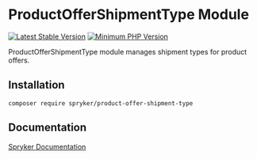 # ProductOfferShipmentType Module
[![Latest Stable Version](https://poser.pugx.org/spryker/product-offer-shipment-type/v/stable.svg)](https://packagist.org/packages/spryker/product-offer-shipment-type)
[![Minimum PHP Version](https://img.shields.io/badge/php-%3E%3D%208.3-8892BF.svg)](https://php.net/)

ProductOfferShipmentType module manages shipment types for product offers.


## Installation

```
composer require spryker/product-offer-shipment-type
```

## Documentation

[Spryker Documentation](https://docs.spryker.com)
